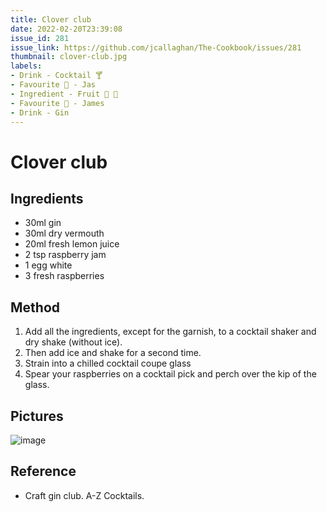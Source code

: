 ```yaml
---
title: Clover club
date: 2022-02-20T23:39:08
issue_id: 281
issue_link: https://github.com/jcallaghan/The-Cookbook/issues/281
thumbnail: clover-club.jpg
labels:
- Drink - Cocktail 🍸
- Favourite 🥰 - Jas
- Ingredient - Fruit 🍓 🍌
- Favourite 🥰 - James
- Drink - Gin
---
```


# Clover club

## Ingredients

- 30ml gin
- 30ml dry vermouth
- 20ml fresh lemon juice
- 2 tsp raspberry jam
- 1 egg white
- 3 fresh raspberries

## Method

1. Add all the ingredients, except for the garnish, to a cocktail shaker and dry shake (without ice).
2. Then add ice and shake for a second time.
3. Strain into a chilled cocktail coupe glass
4. Spear your raspberries on a cocktail pick and perch over the kip of the glass.

## Pictures

![image](https://user-images.githubusercontent.com/7449908/128060690-1afa2ae8-00df-4ea1-bf7f-67bce31f6c6f.jpeg)

## Reference

- Craft gin club. A-Z Cocktails.
